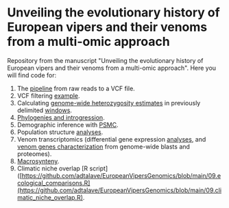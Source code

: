 # Unveiling the evolutionary history of European vipers and their venoms from a multi-omic approach

Repository from the manuscript "Unveiling the evolutionary history of European vipers and their venoms from a multi-omic approach".
Here you will find code for:

1. The [pipeline](https://github.com/adtalave/EuropeanVipersGenomics/blob/main/from_raw_reads2VCF.md) from raw reads to a VCF file.
2. VCF filtering [example](https://github.com/adtalave/EuropeanVipersGenomics/blob/main/VCFfiltering.md).
3. Calculating [genome-wide heterozygosity estimates](https://github.com/adtalave/EuropeanVipersGenomics/blob/main/heterozygosity_estimates.sh) in previously delimited [windows](https://github.com/adtalave/EuropeanVipersGenomics/blob/main/windows.sh). 
4. [Phylogenies and introgression](https://github.com/adtalave/EuropeanVipersGenomics/blob/main/04.phylogenies.md).
5. Demographic inference with [PSMC](https://github.com/adtalave/EuropeanVipersGenomics/blob/main/05.PSMC).
6. Population structure [analyses](https://github.com/adtalave/EuropeanVipersGenomics/blob/main/06.population_genomics.md).
7. Venom transcriptomics (differential gene expression [analyses](https://github.com/adtalave/EuropeanVipersGenomics/blob/main/07.1.transcriptomics.md), and [venom genes characterization](https://github.com/adtalave/EuropeanVipersGenomics/blob/main/07.3.toxin_characterization.md) from genome-wide blasts and proteomes).
8. [Macrosynteny](https://github.com/adtalave/EuropeanVipersGenomics/blob/main/08.macrosynteny.md).
9. Climatic niche overlap [R script]([https://github.com/adtalave/EuropeanVipersGenomics/blob/main/09.ecological_comparisons.R](https://github.com/adtalave/EuropeanVipersGenomics/blob/main/09.climatic_niche_overlap.R).



